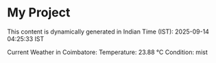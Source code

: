 # My Project

This content is dynamically generated in Indian Time (IST): 2025-09-14 04:25:33 IST


Current Weather in Coimbatore:
Temperature: 23.88 °C
Condition: mist
